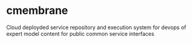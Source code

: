 cmembrane
=========

Cloud deployded service repository and execution system for devops of expert model content for public common service interfaces 
